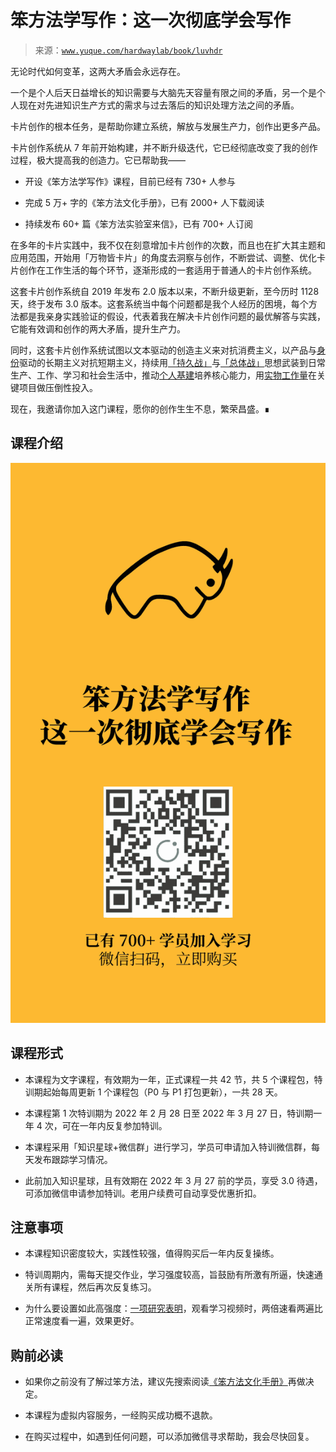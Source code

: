 # 笨方法学写作：这一次彻底学会写作

> 来源：[`www.yuque.com/hardwaylab/book/luvhdr`](https://www.yuque.com/hardwaylab/book/luvhdr)



无论时代如何变革，这两大矛盾会永远存在。 

一个是个人后天日益增长的知识需要与大脑先天容量有限之间的矛盾，另一个是个人现在对先进知识生产方式的需求与过去落后的知识处理方法之间的矛盾。 

卡片创作的根本任务，是帮助你建立系统，解放与发展生产力，创作出更多产品。 

卡片创作系统从 7 年前开始构建，并不断升级迭代，它已经彻底改变了我的创作过程，极大提高我的创造力。它已帮助我—— 

+   开设《笨方法学写作》课程，目前已经有 730+ 人参与 

+   完成 5 万+ 字的《笨方法文化手册》，已有 2000+ 人下载阅读 

+   持续发布 60+ 篇《笨方法实验室来信》，已有 700+ 人订阅 

在多年的卡片实践中，我不仅在刻意增加卡片创作的次数，而且也在扩大其主题和应用范围，开始用「万物皆卡片」的角度去洞察与创作，不断尝试、调整、优化卡片创作在工作生活的每个环节，逐渐形成的一套适用于普通人的卡片创作系统。 

这套卡片创作系统自 2019 年发布 2.0 版本以来，不断升级更新，至今历时 1128 天，终于发布 3.0 版本。这套系统当中每个问题都是我个人经历的困境，每个方法都是我亲身实践验证的假设，代表着我在解决卡片创作问题的最优解答与实践，它能有效调和创作的两大矛盾，提升生产力。 

同时，这套卡片创作系统试图以文本驱动的创造主义来对抗消费主义，以产品与[身份](http://newsletter.hardwaylab.com/issues/issue-727965)驱动的长期主义对抗短期主义，持续用[「持久战」](http://newsletter.hardwaylab.com/issues/3-718115)与[「总体战」](http://newsletter.hardwaylab.com/issues/3-710518)思想武装到日常生产、工作、学习和社会生活中，推动[个人基建](http://newsletter.hardwaylab.com/issues/issue-721779)培养核心能力，用[实物工作量](http://newsletter.hardwaylab.com/issues/2-725333)在关键项目做压倒性投入。 

现在，我邀请你加入这门课程，愿你的创作生生不息，繁荣昌盛。∎ 

## 课程介绍

 

![幻灯片 4.png](img/0d3bac21652b56a85ba0f4064d5ae1d9.png) 

## 课程形式

 

+   本课程为文字课程，有效期为一年，正式课程一共 42 节，共 5 个课程包，特训期起始每周更新 1 个课程包（P0 与 P1 打包更新），一共 28 天。 

+   本课程第 1 次特训期为 2022 年 2 月 28 日至 2022 年 3 月 27 日，特训期一年 4 次，可在一年内反复参加特训。 

+   本课程采用「知识星球+微信群」进行学习，学员可申请加入特训微信群，每天发布跟踪学习情况。 

+   此前加入知识星球，且有效期在 2022 年 3 月 27 前的学员，享受 3.0 待遇，可添加微信申请参加特训。老用户续费可自动享受优惠折扣。 

## 注意事项

 

+   本课程知识密度较大，实践性较强，值得购买后一年内反复操练。 

+   特训周期内，需每天提交作业，学习强度较高，旨鼓励有所激有所逼，快速通关所有课程，然后再次反复练习。 

+   为什么要设置如此高强度：[一项研究表明](https://digest.bps.org.uk/2021/12/21/watching-a-lecture-twice-at-double-speed-can-benefit-learning-better-than-watching-it-once-at-normal-speed/)，观看学习视频时，两倍速看两遍比正常速度看一遍，效果更好。 

## 购前必读

 

+   如果你之前没有了解过笨方法，建议先搜索阅读[《笨方法文化手册》](https://www.yuque.com/hardwaylab/book)再做决定。 

+   本课程为虚拟内容服务，一经购买成功概不退款。 

+   在购买过程中，如遇到任何问题，可以添加微信寻求帮助，我会尽快回复。